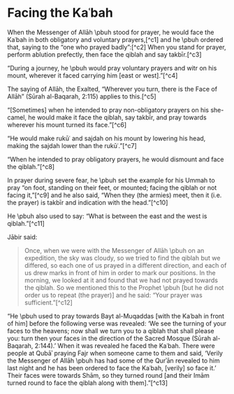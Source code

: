 
# Facing the Kaʿbah

When the Messenger of Allāh \pbuh stood for prayer, he would face the Kaʿbah in both obligatory and voluntary prayers,[^c1] and he \pbuh ordered that, saying to the “one who prayed badly”:[^c2] When you stand for prayer, perform ablution prefectly, then face the qiblah and say takbīr.[^c3]

“During a journey, he \pbuh would pray voluntary prayers and witr on his mount, wherever it faced carrying him [east or west].”[^c4]

The saying of Allāh, the Exalted, “Wherever you turn, there is the Face of Allāh” (Sūrah al-Baqarah, 2:115) applies to this.[^c5]

“[Sometimes] when he intended to pray non-obligatory prayers on his she-camel, he would make it face the qiblah, say takbīr, and pray towards wherever his mount turned its face.”[^c6]

“He would make rukūʿ and sajdah on his mount by lowering his head, making the sajdah lower than the rukūʿ.”[^c7]

“When he intended to pray obligatory prayers, he would dismount and face the qiblah.”[^c8]

In prayer during severe fear, he \pbuh set the example for his Ummah to pray “on foot, standing on their feet, or mounted; facing the qiblah or not facing it,”[^c9] and he also said, “When they (the armies) meet, then it (i.e. the prayer) is takbīr and indication with the head.”[^c10]

He \pbuh also used to say: “What is between the east and the west is qiblah.”[^c11]

Jābir said:

> Once, when we were with the Messenger of Allāh \pbuh on an expedition, the sky was cloudy, so we tried to find the qiblah but we differed, so each one of us prayed in a different direction, and each of us drew marks in front of him in order to mark our positions. In the morning, we looked at it and found that we had not prayed towards the qiblah. So we mentioned this to the Prophet \pbuh [but he did not order us to repeat (the prayer)] and he said: “Your prayer was sufficient.”[^c12]

“He \pbuh used to pray towards Bayt al-Muqaddas [with the Kaʿbah in front of him] before the following verse was revealed: ‘We see the turning of your faces to the heavens; now shall we turn you to a qiblah that shall please you: turn then your faces in the direction of the Sacred Mosque (Sūrah al-Baqarah, 2:144).’ When it was revealed he faced the Kaʿbah. There were people at Qubāʾ praying Fajr when someone came to them and said, ‘Verily the Messenger of Allāh \pbuh has had some of the Qurʾān revealed to him last night and he has been ordered to face the Kaʿbah, [verily] so face it.’ Their faces were towards Shām, so they turned round [and their Imām turned round to face the qiblah along with them].”[^c13]

